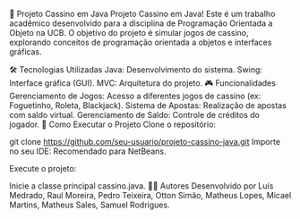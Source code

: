 🎲 Projeto Cassino em Java
Projeto Cassino em Java! Este é um trabalho acadêmico desenvolvido para a disciplina de Programação Orientada a Objeto na UCB. O objetivo do projeto é simular jogos de cassino, explorando conceitos de programação orientada a objetos e interfaces gráficas.

🛠️ Tecnologias Utilizadas
Java: Desenvolvimento do sistema.
Swing: Interface gráfica (GUI).
MVC: Arquitetura do projeto.
🎮 Funcionalidades
Gerenciamento de Jogos: Acesso a diferentes jogos de cassino (ex: Foguetinho, Roleta, Blackjack).
Sistema de Apostas: Realização de apostas com saldo virtual.
Gerenciamento de Saldo: Controle de créditos do jogador.
🚀 Como Executar o Projeto
Clone o repositório:

git clone https://github.com/seu-usuario/projeto-cassino-java.git
Importe no seu IDE: Recomendado para NetBeans.

Execute o projeto:

Inicie a classe principal cassino.java.
👨‍💻 Autores
Desenvolvido por Luís Medrado, Raul Moreira, Pedro Teixeira, Otton Simão, Matheus Lopes, Micael Martins, Matheus Sales, Samuel Rodrigues.
